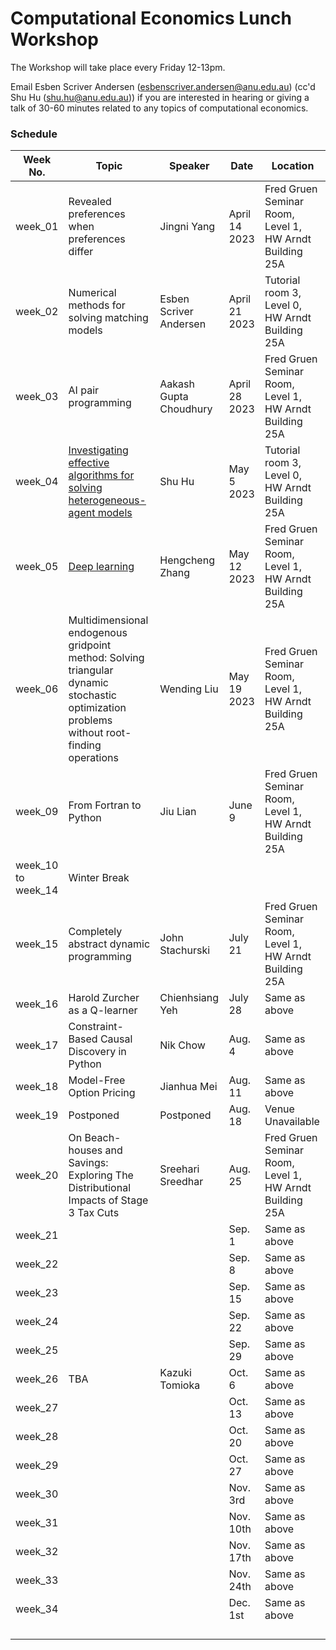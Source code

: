 # Computational Economics Lunch Workshop

The Workshop will take place every Friday 12-13pm.

Email Esben Scriver Andersen ([esbenscriver.andersen@anu.edu.au](mailto:esbenscriver.andersen@anu.edu.au)) (cc'd Shu Hu ([shu.hu@anu.edu.au](mailto:shu.hu@anu.edu.au))) if you are interested in hearing or giving a talk of 30-60 minutes related to any topics of computational economics.

### Schedule

| Week No. | Topic                                                       | Speaker                                                     | Date              | Location                                                   |
| -------- | ------------------------------------------------------------ | ------------------------------------------------------------ | ----------------- | ------------------------------------------------------- |
| week_01  | Revealed preferences when preferences differ | Jingni Yang | April 14 2023 | Fred Gruen Seminar Room, Level 1, HW Arndt Building 25A |
| week_02  | Numerical methods for solving matching models | Esben Scriver Andersen | April 21 2023 | Tutorial room 3, Level 0, HW Arndt Building 25A |
| week_03 | AI pair programming | Aakash Gupta Choudhury | April 28 2023 | Fred Gruen Seminar Room, Level 1, HW Arndt Building 25A |
| week_04 | [Investigating effective algorithms for solving heterogeneous-agent models](https://jax.quantecon.org/ifp_egm.html) | Shu Hu | May 5 2023 | Tutorial room 3, Level 0, HW Arndt Building 25A |
| week_05 | [Deep learning](https://github.com/HengchengZhang/qe_talk_ddns) | Hengcheng Zhang | May 12 2023 | Fred Gruen Seminar Room, Level 1, HW Arndt Building 25A |
| week_06 | Multidimensional endogenous gridpoint method: Solving triangular dynamic stochastic optimization problems without root-finding operations | Wending Liu | May 19 2023 | Fred Gruen Seminar Room, Level 1, HW Arndt Building 25A |
| week_09 | From Fortran to Python | Jiu Lian | June 9 | Fred Gruen Seminar Room, Level 1, HW Arndt Building 25A |
| week_10 to week_14 | Winter Break |  |  |  |
| week_15 | Completely abstract dynamic programming | John Stachurski | July 21 | Fred Gruen Seminar Room, Level 1, HW Arndt Building 25A |
| week_16 | Harold Zurcher as a Q-learner | Chienhsiang Yeh | July 28 | Same as above |
| week_17 | Constraint-Based Causal Discovery in Python | Nik Chow | Aug. 4 | Same as above |
| week_18 | Model-Free Option Pricing | Jianhua Mei | Aug. 11 | Same as above |
| week_19 | Postponed | Postponed | Aug. 18 | Venue Unavailable |
| week_20 | On Beach-houses and Savings: Exploring The Distributional Impacts of Stage 3 Tax Cuts | Sreehari Sreedhar | Aug. 25 | Fred Gruen Seminar Room, Level 1, HW Arndt Building 25A |
| week_21 | | | Sep. 1 | Same as above |
| week_22 | | | Sep. 8 | Same as above |
| week_23 | | | Sep. 15 | Same as above |
| week_24 | | | Sep. 22 | Same as above |
| week_25 | | | Sep. 29 | Same as above |
| week_26 | TBA | Kazuki Tomioka | Oct. 6 | Same as above |
| week_27 | | | Oct. 13 | Same as above |
| week_28 | | | Oct. 20 | Same as above |
| week_29 | | | Oct. 27 | Same as above |
| week_30 | | | Nov. 3rd | Same as above |
| week_31 | | | Nov. 10th | Same as above |
| week_32 | | | Nov. 17th | Same as above |
| week_33 | | | Nov. 24th | Same as above |
| week_34 | | | Dec. 1st | Same as above |
| | | | | |
| | | | | |
| | | | | |
| | | | | |

